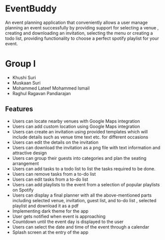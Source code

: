 # EventBuddy

An event planning application that conveniently allows a user manage planning an event successfully by providing support for selecting a venue , creating and downloading an invitation, selecting the menu or creating a todo list, providing functionality to choose a perfect spotify playlist for your event.

# Group I

- Khushi Suri<br>
- Muskaan Suri<br>
- Mohammed Lateef Mohammed Ismail<br>
- Raghul Ragavan Pandiarajan

## Features 

- Users can locate nearby venues with Google Maps integration<br>
- Users can add custom location using Google Maps integration<br>
- Users can create an invitation using provided templates which will include details such as venue time text etc. for different occasions<br>
- Users can edit the details on the invitation<br>
- Users can download the invitation as a png file with text information and attractive design<br>
- Users can group their guests into categories and plan the seating arrangement<br>
- Users can add tasks to a todo list to list the tasks required to be done.
- Users can remove tasks from a to-do list<br>
- Users can edit tasks from a to-do list<br>
- Users can add playlists to the event from a selection of popular playlists on Spotify<br>
- Users can display a final planner with all the above-mentioned parts including selected venue, invitation, guest list, and to-do list , selected playlist and download it as a pdf<br>
- Implementing dark theme for the app<br>
- User gets notified when event is approaching<br>
- Countdown until the event day is displayed to the user<br>
- Users can select the date and time of the event through a calendar<br>
- Splash screen at the entry of the app